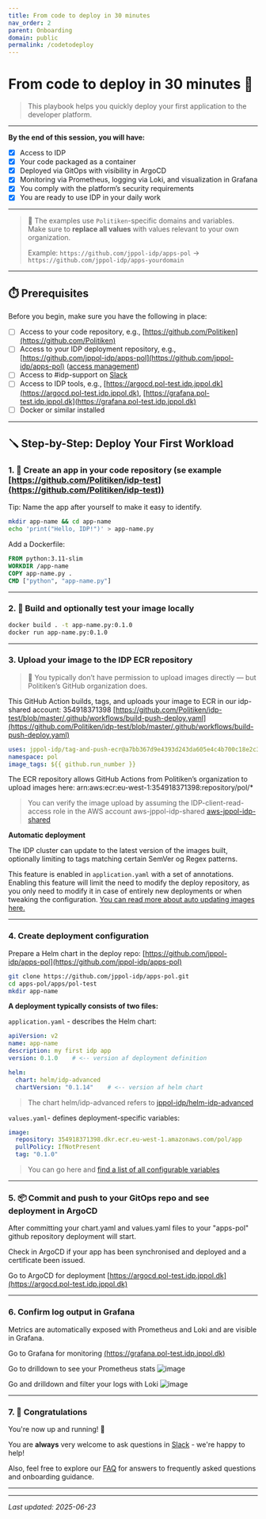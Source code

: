 ```yaml
---
title: From code to deploy in 30 minutes
nav_order: 2 
parent: Onboarding
domain: public
permalink: /codetodeploy
---
```



# From code to deploy in 30 minutes 🚀
> This playbook helps you quickly deploy your first application to the developer platform.

---
**By the end of this session, you will have:**

- [x] Access to IDP
- [x] Your code packaged as a container
- [x] Deployed via GitOps with visibility in ArgoCD
- [x] Monitoring via Prometheus, logging via Loki, and visualization in Grafana
- [x] You comply with the platform’s security requirements
- [x] You are ready to use IDP in your daily work

---

> 🚨 The examples use `Politiken`-specific domains and variables.  
> Make sure to **replace all values** with values relevant to your own organization.
> 
> Example: `https://github.com/jppol-idp/apps-pol` → `https://github.com/jppol-idp/apps-yourdomain`

---


## ⏱️ Prerequisites

Before you begin, make sure you have the following in place:

- [ ] Access to your code repository, e.g., [https://github.com/Politiken](https://github.com/Politiken)
- [ ] Access to your IDP deployment repository, e.g., [https://github.com/jppol-idp/apps-pol](https://github.com/jppol-idp/apps-pol) ([access management](https://github.com/orgs/jppol-idp/teams/apps-pol/members))
- [ ] Access to #idp-support on [Slack](https://ekstrabladet.slack.com/archives/C08HWLGQCTE)
- [ ] Access to IDP tools, e.g., [https://argocd.pol-test.idp.jppol.dk](https://argocd.pol-test.idp.jppol.dk), [https://grafana.pol-test.idp.jppol.dk](https://grafana.pol-test.idp.jppol.dk)
- [ ] Docker or similar installed

---

## 🪛 Step-by-Step: Deploy Your First Workload

### 1. 📁 Create an app in your code repository (se example [https://github.com/Politiken/idp-test](https://github.com/Politiken/idp-test))
Tip: Name the app after yourself to make it easy to identify.

```bash
mkdir app-name && cd app-name
echo 'print("Hello, IDP!")' > app-name.py
```

Add a Dockerfile:

```Dockerfile
FROM python:3.11-slim
WORKDIR /app-name
COPY app-name.py .
CMD ["python", "app-name.py"]
```

---

### 2. 🐳 Build and optionally test your image locally

```bash
docker build . -t app-name.py:0.1.0
docker run app-name.py:0.1.0
```

---

### 3. Upload your image to the IDP ECR repository

> 🚨 You typically don’t have permission to upload images directly — but Politiken’s GitHub organization does.

This GitHub Action builds, tags, and uploads your image to ECR in our idp-shared account: 354918371398
[https://github.com/Politiken/idp-test/blob/master/.github/workflows/build-push-deploy.yaml](https://github.com/Politiken/idp-test/blob/master/.github/workflows/build-push-deploy.yaml)


```yaml
uses: jppol-idp/tag-and-push-ecr@a7bb367d9e4393d243da605e4c4b700c18e2c34d
namespace: pol
image_tags: ${{ github.run_number }}
```

The ECR repository allows GitHub Actions from Politiken’s organization to upload images here:
arn:aws:ecr:eu-west-1:354918371398:repository/pol/*

> You can verify the image upload by assuming the IDP-client-read-access role in the AWS account aws-jppol-idp-shared [aws-jppol-idp-shared](https://jppol-sso.awsapps.com/start#/)

__Automatic deployment__

The IDP cluster can update to the latest version of the images built, optionally limiting to tags matching certain SemVer 
og Regex patterns.

This feature is enabled in `application.yaml` with a set of annotations. Enabling this feature will limit the need to 
modify the deploy repository, as you only need to modify it in case of entirely new deployments or when tweaking the 
configuration. [You can read more about auto updating images here.](https://public.docs.idp.jppol.dk/how-to-auto-update)

---
### 4. Create deployment configuration

Prepare a Helm chart in the deploy repo: [https://github.com/jppol-idp/apps-pol](https://github.com/jppol-idp/apps-pol)

```bash
git clone https://github.com/jppol-idp/apps-pol.git
cd apps-pol/apps/pol-test
mkdir app-name
```

**A deployment typically consists of two files:**

`application.yaml` - describes the Helm chart:

```yaml
apiVersion: v2
name: app-name
description: my first idp app
version: 0.1.0    # <-- version af deployment definition

helm:
  chart: helm/idp-advanced
  chartVersion: "0.1.14"    # <-- version af helm chart
```

> The chart helm/idp-advanced refers to [jppol-idp/helm-idp-advanced](https://github.com/jppol-idp/helm-idp-advanced/tree/main/charts/idp-advanced/Chart.yaml)

`values.yaml`- defines deployment-specific variables:

```yaml
image:
  repository: 354918371398.dkr.ecr.eu-west-1.amazonaws.com/pol/app 
  pullPolicy: IfNotPresent
  tag: "0.1.0"
```

> You can go here and [find a list of all configurable variables](https://github.com/jppol-idp/helm-idp-advanced/blob/main/README.md)

---

### 5. 📦 Commit and push to your GitOps repo and see deployment in ArgoCD
After committing your chart.yaml and values.yaml files to your "apps-pol" github repository deployment will start.

Check in ArgoCD if your app has been synchronised and deployed and a certificate been issued.  

Go to ArgoCD for deployment [https://argocd.pol-test.idp.jppol.dk](https://argocd.pol-test.idp.jppol.dk)

---

### 6. Confirm log output in Grafana
Metrics are automatically exposed with Prometheus and Loki and are visible in Grafana.

Go to Grafana for monitoring
[(https://grafana.pol-test.idp.jppol.dk)](https://grafana.pol-test.idp.jppol.dk)

Go to drilldown to see your Prometheus stats
![image](https://public.docs.idp.jppol.dk/assets/onboarding-grafana-drilldown-metrics.png)

Go and drilldown and filter your logs with Loki
![image](https://public.docs.idp.jppol.dk/assets/onboarding-grafana-drilldown-logs.png)



---

### 7. 🏁 Congratulations

You're now up and running! 💪

You are **always** very welcome to ask questions in [Slack](https://ekstrabladet.slack.com/archives/C08HWLGQCTE) - we're happy to help!

Also, feel free to explore our [FAQ](faq) for answers to frequently asked questions and onboarding guidance.

---


---
*Last updated: 2025-06-23*
